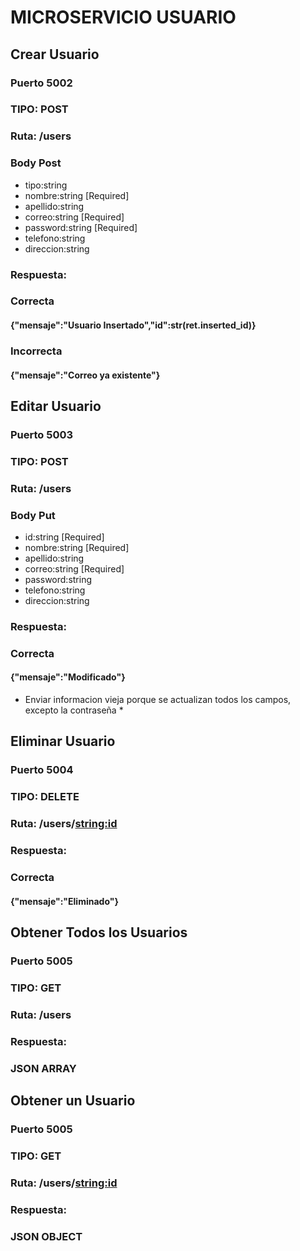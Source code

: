 # MICROSERVICIO USUARIO

## Crear Usuario
### Puerto 5002
### TIPO: POST
### Ruta: /users
### Body Post
- tipo:string
- nombre:string [Required]
- apellido:string
- correo:string [Required]
- password:string [Required]
- telefono:string
- direccion:string
### Respuesta:
### Correcta
#### {"mensaje":"Usuario Insertado","id":str(ret.inserted_id)}
### Incorrecta
#### {"mensaje":"Correo ya existente"}

## Editar Usuario
### Puerto 5003
### TIPO: POST
### Ruta: /users
### Body Put
- id:string [Required]
- nombre:string [Required]
- apellido:string 
- correo:string [Required]
- password:string 
- telefono:string 
- direccion:string 
### Respuesta:
### Correcta
#### {"mensaje":"Modificado"}
* Enviar informacion vieja porque se actualizan todos los campos, excepto la contraseña *

## Eliminar Usuario
### Puerto 5004
### TIPO: DELETE
### Ruta: /users/<string:id>
### Respuesta:
### Correcta
#### {"mensaje":"Eliminado"}

## Obtener Todos los Usuarios
### Puerto 5005
### TIPO: GET
### Ruta: /users
### Respuesta:
### JSON ARRAY

## Obtener un Usuario
### Puerto 5005
### TIPO: GET
### Ruta: /users/<string:id>
### Respuesta:
### JSON OBJECT
